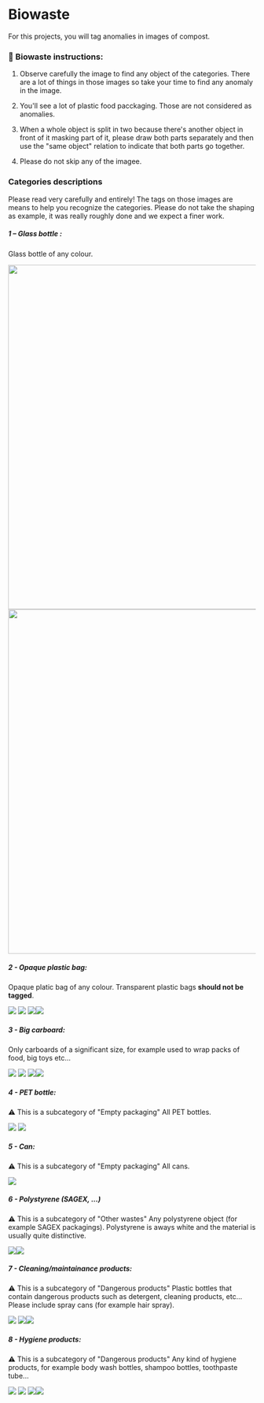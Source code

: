# Biowaste

For this projects, you will tag anomalies in images of compost.

### :page_facing_up: Biowaste instructions:

1. Observe carefully the image to find any object of the categories. There are a lot of things in those images so take your time to find any anomaly in the image.

2. You'll see a lot of plastic food pacckaging. Those are not considered as anomalies.

3. When a whole object is split in two because there's another object in front of it masking part of it, please draw both parts separately and then use the "same object" relation to indicate that both parts go together.

4. Please do not skip any of the imagee.


### Categories descriptions
Please read very carefully and entirely!
The tags on those images are means to help you recognize the categories. Please do not take the shaping as example, it was really roughly done and we expect a finer work.

##### 1 – Glass bottle :
Glass bottle of any colour.

<img src="images/biowaste/glass_bottle1.png" width="700">
<img src="images/biowaste/glass_bottle2.png" width="700">


##### 2 - Opaque plastic bag:

Opaque platic bag of any colour.
Transparent plastic bags **should not be tagged**.

<img src="images/biowaste/opaque_plastic_bag1.png">
<img src="images/biowaste/opaque_plastic_bag2.png">
<img src="images/biowaste/opaque_plastic_bag4.png"><img src="images/biowaste/opaque_plastic_bag3.png">

##### 3 - Big carboard:

Only carboards of a significant size, for example used to wrap packs of food, big toys etc...

<img src="images/biowaste/big_cardboard1.png">
<img src="images/biowaste/big_cardboard4.png">
<img src="images/biowaste/big_cardboard3.png"><img src="images/biowaste/big_cardboard2.png">

##### 4 - PET bottle:
:warning: This is a subcategory of "Empty packaging"
All PET bottles.

<img src="images/biowaste/pet_bottle1.png">
<img src="images/biowaste/pet_bottle2.png">

##### 5 - Can:
:warning: This is a subcategory of "Empty packaging"
All cans.

<img src="images/biowaste/can1.png">

##### 6 - Polystyrene (SAGEX, ...)
:warning: This is a subcategory of "Other wastes"
Any polystyrene object (for example SAGEX packagings). Polystyrene is aways white and the material is usually quite distinctive.

<img src="images/biowaste/polystyrene1.png"><img src="images/biowaste/polystyrene2.png">


##### 7 - Cleaning/maintainance products:
:warning: This is a subcategory of "Dangerous products"
Plastic bottles that contain dangerous products such as detergent, cleaning products, etc...
Please include spray cans (for example hair spray).

<img src="images/biowaste/maintainance_products3.png">
<img src="images/biowaste/maintainance_products2.png"><img src="images/biowaste/maintainance_products1.png">


##### 8 - Hygiene products:
:warning: This is a subcategory of "Dangerous products"
Any kind of hygiene products, for example body wash bottles, shampoo bottles, toothpaste tube...

<img src="images/biowaste/hygiene_products4.png">
<img src="images/biowaste/hygiene_products1.png">
<img src="images/biowaste/hygiene_products2.png"><img src="images/biowaste/hygiene_products3.png">

